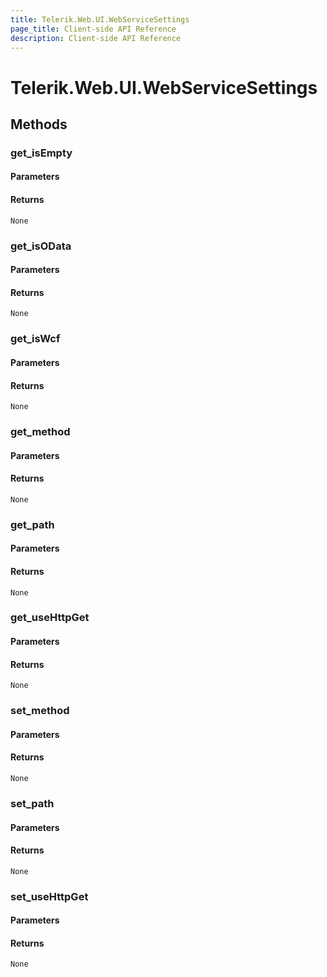 ```yaml
---
title: Telerik.Web.UI.WebServiceSettings
page_title: Client-side API Reference
description: Client-side API Reference
---
```


# Telerik.Web.UI.WebServiceSettings  

## Methods

###  get_isEmpty

#### Parameters

#### Returns

`None` 

###  get_isOData

#### Parameters

#### Returns

`None` 

###  get_isWcf

#### Parameters

#### Returns

`None` 

###  get_method

#### Parameters

#### Returns

`None` 

###  get_path

#### Parameters

#### Returns

`None` 

###  get_useHttpGet

#### Parameters

#### Returns

`None` 

###  set_method

#### Parameters

#### Returns

`None` 

###  set_path

#### Parameters

#### Returns

`None` 

###  set_useHttpGet

#### Parameters

#### Returns

`None` 


